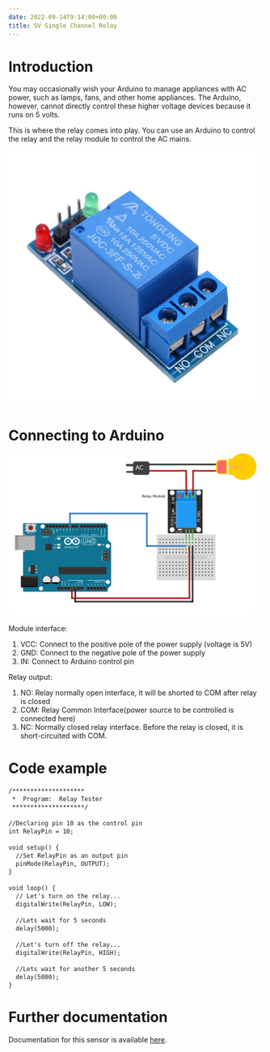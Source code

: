 ```yaml
---
date: 2022-09-14T9:14:00+00:00
title: 5V Single Channel Relay
---
```


# Introduction

You may occasionally wish your Arduino to manage appliances with AC power, such as lamps, fans, and other home appliances. The Arduino, however, cannot directly control these higher voltage devices because it runs on 5 volts.

This is where the relay comes into play. You can use an Arduino to control the relay and the relay module to control the AC mains.
                    
![relay](img/relay.jpg)


                 
# Connecting to Arduino

![relaywire](img/relaywire.jpg)

Module interface:
1. VCC: Connect to the positive pole of the power supply (voltage is 5V)
2. GND: Connect to the negative pole of the power supply
3. IN: Connect to Arduino control pin


Relay output:
1. NO: Relay normally open interface, it will be shorted to COM after relay is closed
2. COM: Relay Common Interface(power source to be controlled is connected here)
3. NC: Normally closed relay interface. Before the relay is closed, it is short-circuited with COM.
                    
# Code example

``` arduino
/********************
 *  Program:  Relay Tester
 ********************/

//Declaring pin 10 as the control pin    
int RelayPin = 10;

void setup() {
  //Set RelayPin as an output pin
  pinMode(RelayPin, OUTPUT);
}

void loop() {
  // Let's turn on the relay...
  digitalWrite(RelayPin, LOW);

  //Lets wait for 5 seconds
  delay(5000);
	
  //Let's turn off the relay...
  digitalWrite(RelayPin, HIGH);

  //Lets wait for another 5 seconds
  delay(5000);
}
```

# Further documentation

Documentation for this sensor is available [here](https://lastminuteengineers.com/one-channel-relay-module-arduino-tutorial/).

